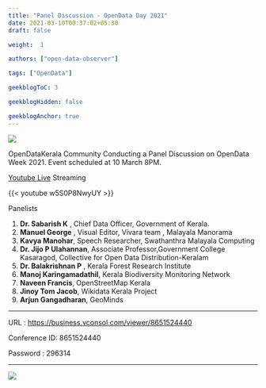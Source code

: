 ```yaml
---
title: "Panel Discussion - OpenData Day 2021"
date: 2021-03-10T00:37:02+05:30
draft: false

weight:  1

authors: ["open-data-observer"]

tags: ["OpenData"]

geekblogToC: 3

geekblogHidden: false

geekblogAnchor: true
---
```

![](https://i.imgur.com/E2G9dHR.png)

OpenDataKerala Community Conducting a Panel Discussion on OpenData Week 2021. Event scheduled at 10 March 8PM.

[Youtube Live](https://youtu.be/w5S0P8NwyUY) Streaming

{{< youtube w5S0P8NwyUY >}}

Panelists
1. **Dr. Sabarish K** , Chief Data Officer, Government of Kerala.
2. **Manuel George** , Visual Editor, Vivara team , Malayala Manorama
3. **Kavya Manohar**, Speech Researcher, Swathanthra Malayala Computing
4. **Dr. Jijo P Ulahannan**, Associate Professor,Government College Kasaragod, Collective for Open Data Distribution-Keralam
5. **Dr. Balakrishnan P** , Kerala Forest Research Institute
6. **Manoj Karingamadathil**, Kerala Biodiversity Monitoring Network
7. **Naveen Francis**, OpenStreetMap Kerala
8. **Jinoy Tom Jacob**, Wikidata Kerala Project
9. **Arjun Gangadharan**, GeoMinds
---

URL : https://business.vconsol.com/viewer/8651524440

Conference ID: 8651524440

Password : 296314

---
![](https://i.imgur.com/TOAnlNJ.png)
